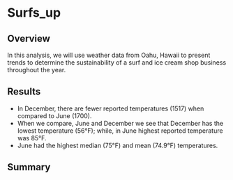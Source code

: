 # Surfs_up

## Overview
In this analysis, we will use weather data from Oahu, Hawaii to present trends to determine the sustainability of a surf and ice cream shop business throughout the year. 
## Results
- In December, there are fewer reported temperatures (1517) when compared to June (1700).
- When we compare, June and December we see that December has the lowest temperature (56°F); while, in June highest reported temperature was 85°F. 
- June had the highest median (75°F) and mean (74.9°F) temperatures. 
## Summary
